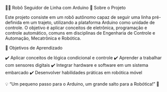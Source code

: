 🤖🚗 Robô Seguidor de Linha com Arduino
📌 Sobre o Projeto

Este projeto consiste em um robô autônomo capaz de seguir uma linha pré-definida em um trajeto, utilizando a plataforma Arduino como unidade de controle.
O objetivo é aplicar conceitos de eletrônica, programação e controle automático, comuns em disciplinas de Engenharia de Controle e Automação, Mecatrônica e Robótica.

🎯 Objetivos de Aprendizado

✔️ Aplicar conceitos de lógica condicional e controle
✔️ Aprender a trabalhar com sensores digitais
✔️ Integrar hardware e software em um sistema embarcado
✔️ Desenvolver habilidades práticas em robótica móvel

💡 “Um pequeno passo para o Arduino, um grande salto para a Robótica!” 🚀
